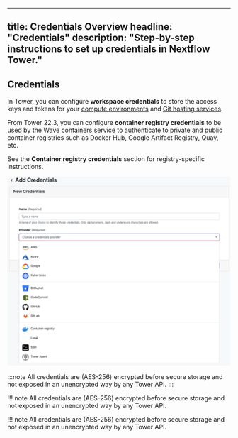 ***

title: Credentials Overview
headline: "Credentials"
description: "Step-by-step instructions to set up credentials in Nextflow Tower."
---------------------------------------------------------------------------------

## Credentials

In Tower, you can configure **workspace credentials** to store the access keys and tokens for your [compute environments](../compute-envs/overview.md) and [Git hosting services](../git/overview.md).

From Tower 22.3, you can configure **container registry credentials** to be used by the Wave containers service to authenticate to private and public container registries such as Docker Hub, Google Artifact Registry, Quay, etc.

See the **Container registry credentials** section for registry-specific instructions.

![](_images/credentials_overview.png)

:::note
All credentials are (AES-256) encrypted before secure storage and not exposed in an unencrypted way by any Tower API.
:::

!!! note
All credentials are (AES-256) encrypted before secure storage and not exposed in an unencrypted way by any Tower API.

!!! note
All credentials are (AES-256) encrypted before secure storage and not exposed in an unencrypted way by any Tower API.

